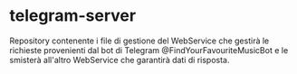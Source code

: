 # telegram-server
Repository contenente i file di gestione del WebService che gestirà le richieste provenienti dal bot di Telegram @FindYourFavouriteMusicBot e le smisterà all'altro WebService che garantirà dati di risposta.
